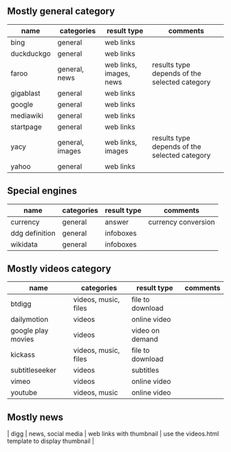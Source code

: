 ## Mostly general category
| name | categories | result type | comments |
| -------- | ---------------------- | -------- | -------- |
| bing | general | web links ||
| duckduckgo | general | web links ||
| faroo | general, news | web links, images, news | results type depends of the selected category |
| gigablast | general | web links ||
| google | general | web links ||
| mediawiki | general | web links ||
| startpage | general | web links ||
| yacy | general, images | web links, images | results type depends of the selected category |
| yahoo | general | web links ||

## Special engines
| name | categories | result type | comments |
| -------- | ---------------------- | -------- | -------- |
| currency | general | answer | currency conversion |
| ddg definition | general | infoboxes ||
| wikidata | general | infoboxes ||

## Mostly videos category
| name | categories | result type | comments |
| -------- | ---------------------- | -------- | -------- |
| btdigg | videos, music, files | file to download ||
| dailymotion | videos | online video ||
| google play movies | videos | video on demand ||
| kickass | videos, music, files | file to download ||
| subtitleseeker | videos | subtitles ||
| vimeo | videos | online video ||
| youtube | videos, music | online video ||

## Mostly news
| digg | news, social media | web links with thumbnail | use the videos.html template to display thumbnail |

